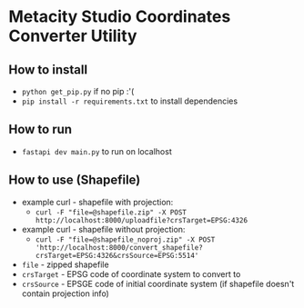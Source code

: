 # Metacity Studio Coordinates Converter Utility

## How to install
* `python get_pip.py` if no pip :'(
* `pip install -r requirements.txt` to install dependencies

## How to run
* `fastapi dev main.py` to run on localhost

## How to use (Shapefile)
* example curl - shapefile with projection:
  * `curl -F "file=@shapefile.zip" -X POST http://localhost:8000/uploadfile?crsTarget=EPSG:4326`
* example curl - shapefile without projection:
  * `curl -F "file=@shapefile_noproj.zip" -X POST 'http://localhost:8000/convert_shapefile?crsTarget=EPSG:4326&crsSource=EPSG:5514'`
* `file` - zipped shapefile
* `crsTarget` - EPSG code of coordinate system to convert to
* `crsSource` - EPSGE code of initial coordinate system (if shapefile doesn't contain projection info)